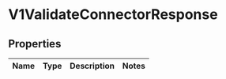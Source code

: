 
# V1ValidateConnectorResponse

## Properties
Name | Type | Description | Notes
------------ | ------------- | ------------- | -------------




